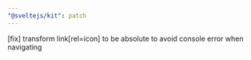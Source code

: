 ```yaml
---
"@sveltejs/kit": patch
---
```


[fix] transform link[rel=icon] to be absolute to avoid console error when navigating
